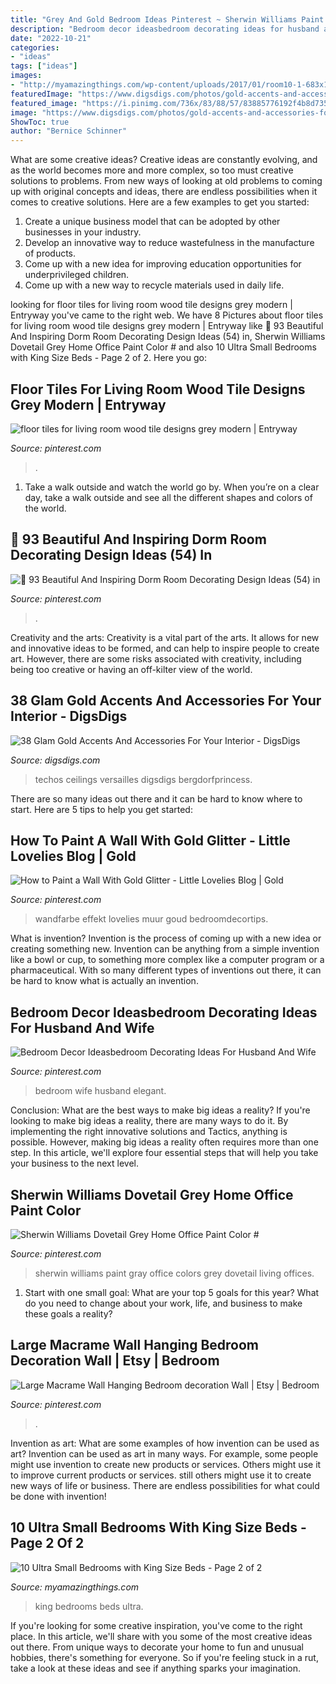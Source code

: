 ```yaml
---
title: "Grey And Gold Bedroom Ideas Pinterest ~ Sherwin Williams Paint Gray Office Colors Grey Dovetail Living Offices"
description: "Bedroom decor ideasbedroom decorating ideas for husband and wife"
date: "2022-10-21"
categories:
- "ideas"
tags: ["ideas"]
images:
- "http://myamazingthings.com/wp-content/uploads/2017/01/room10-1-683x1024.jpg"
featuredImage: "https://www.digsdigs.com/photos/gold-accents-and-accessories-for-your-interior-34.jpg"
featured_image: "https://i.pinimg.com/736x/83/88/57/83885776192f4b8d735475e6093e68ac.jpg"
image: "https://www.digsdigs.com/photos/gold-accents-and-accessories-for-your-interior-34.jpg"
ShowToc: true
author: "Bernice Schinner"
---
```



What are some creative ideas?
Creative ideas are constantly evolving, and as the world becomes more and more complex, so too must creative solutions to problems. From new ways of looking at old problems to coming up with original concepts and ideas, there are endless possibilities when it comes to creative solutions. Here are a few examples to get you started:
1. Create a unique business model that can be adopted by other businesses in your industry.
2. Develop an innovative way to reduce wastefulness in the manufacture of products.
3. Come up with a new idea for improving education opportunities for underprivileged children.
4. Come up with a new way to recycle materials used in daily life.

	

		
looking for floor tiles for living room wood tile designs grey modern | Entryway you've came to the right web. We have 8 Pictures about floor tiles for living room wood tile designs grey modern | Entryway like 🔺 93 Beautiful And Inspiring Dorm Room Decorating Design Ideas (54) in, Sherwin Williams Dovetail Grey Home Office Paint Color # and also 10 Ultra Small Bedrooms with King Size Beds - Page 2 of 2. Here you go:
		
    
## Floor Tiles For Living Room Wood Tile Designs Grey Modern | Entryway

<img loading=lazy src="https://i.pinimg.com/736x/90/71/69/907169b2b3c1acc57c512f3fdaec53e2.jpg" onerror="this.onerror=null;this.src='https://tse2.mm.bing.net/th?id=OIP.6BfJUfcPIFA6KUiZWB3FrgHaKN&amp;pid=15.1';" alt="floor tiles for living room wood tile designs grey modern | Entryway">

_Source: pinterest.com_

>. 

	

1) Take a walk outside and watch the world go by. When you’re on a clear day, take a walk outside and see all the different shapes and colors of the world.

    
## 🔺 93 Beautiful And Inspiring Dorm Room Decorating Design Ideas (54) In

<img loading=lazy src="https://i.pinimg.com/736x/9a/24/6b/9a246bf4b216842cbbd5bfac17119f2a.jpg" onerror="this.onerror=null;this.src='https://tse2.mm.bing.net/th?id=OIP.dvPkM1uHXNHnqp0qxUnmNgHaJ4&amp;pid=15.1';" alt="🔺 93 Beautiful And Inspiring Dorm Room Decorating Design Ideas (54) in">

_Source: pinterest.com_

>. 

	

Creativity and the arts:
Creativity is a vital part of the arts. It allows for new and innovative ideas to be formed, and can help to inspire people to create art. However, there are some risks associated with creativity, including being too creative or having an off-kilter view of the world.

    
## 38 Glam Gold Accents And Accessories For Your Interior - DigsDigs

<img loading=lazy src="https://www.digsdigs.com/photos/gold-accents-and-accessories-for-your-interior-34.jpg" onerror="this.onerror=null;this.src='https://tse3.mm.bing.net/th?id=OIP.ZrVGODqRS7AKkTVdDrhexAAAAA&amp;pid=15.1';" alt="38 Glam Gold Accents And Accessories For Your Interior - DigsDigs">

_Source: digsdigs.com_

>techos ceilings versailles digsdigs bergdorfprincess. 

	

There are so many ideas out there and it can be hard to know where to start. Here are 5 tips to help you get started: 

    
## How To Paint A Wall With Gold Glitter - Little Lovelies Blog | Gold

<img loading=lazy src="https://i.pinimg.com/736x/83/88/57/83885776192f4b8d735475e6093e68ac.jpg" onerror="this.onerror=null;this.src='https://tse1.mm.bing.net/th?id=OIP.Vx9vXJ58xcJVYULIsNog2QHaJ3&amp;pid=15.1';" alt="How to Paint a Wall With Gold Glitter - Little Lovelies Blog | Gold">

_Source: pinterest.com_

>wandfarbe effekt lovelies muur goud bedroomdecortips. 

	

What is invention?
Invention is the process of coming up with a new idea or creating something new. Invention can be anything from a simple invention like a bowl or cup, to something more complex like a computer program or a pharmaceutical. With so many different types of inventions out there, it can be hard to know what is actually an invention.

    
## Bedroom Decor Ideasbedroom Decorating Ideas For Husband And Wife

<img loading=lazy src="https://i.pinimg.com/736x/7a/a9/23/7aa923bb0a7021baceec6e107995b39d.jpg" onerror="this.onerror=null;this.src='https://tse2.mm.bing.net/th?id=OIP.jtl3dq6sUbQu8Lr6q-29BwHaLH&amp;pid=15.1';" alt="Bedroom Decor Ideasbedroom Decorating Ideas For Husband And Wife">

_Source: pinterest.com_

>bedroom wife husband elegant. 

	

Conclusion: What are the best ways to make big ideas a reality?
If you're looking to make big ideas a reality, there are many ways to do it. By implementing the right innovative solutions and Tactics, anything is possible. However, making big ideas a reality often requires more than one step. In this article, we'll explore four essential steps that will help you take your business to the next level.

    
## Sherwin Williams Dovetail Grey Home Office Paint Color #

<img loading=lazy src="https://i.pinimg.com/736x/6a/20/c0/6a20c0fa44a60c6aefe5126322b6a9e6.jpg" onerror="this.onerror=null;this.src='https://tse3.mm.bing.net/th?id=OIP.hb_iW224NdOYMOg63BNe8AHaJ4&amp;pid=15.1';" alt="Sherwin Williams Dovetail Grey Home Office Paint Color #">

_Source: pinterest.com_

>sherwin williams paint gray office colors grey dovetail living offices. 

	

1. Start with one small goal: What are your top 5 goals for this year? What do you need to change about your work, life, and business to make these goals a reality? 

    
## Large Macrame Wall Hanging Bedroom Decoration Wall | Etsy | Bedroom

<img loading=lazy src="https://i.pinimg.com/736x/b6/3d/cf/b63dcf76c9b150631cf9829136db27fa.jpg" onerror="this.onerror=null;this.src='https://tse1.mm.bing.net/th?id=OIP.SyfdYhkXY1Q_Tq_qe87GfwHaLI&amp;pid=15.1';" alt="Large Macrame Wall Hanging Bedroom decoration Wall | Etsy | Bedroom">

_Source: pinterest.com_

>. 

	

Invention as art: What are some examples of how invention can be used as art?
Invention can be used as art in many ways. For example, some people might use invention to create new products or services. Others might use it to improve current products or services. still others might use it to create new ways of life or business. There are endless possibilities for what could be done with invention!

    
## 10 Ultra Small Bedrooms With King Size Beds - Page 2 Of 2

<img loading=lazy src="http://myamazingthings.com/wp-content/uploads/2017/01/room10-1-683x1024.jpg" onerror="this.onerror=null;this.src='https://tse3.mm.bing.net/th?id=OIP.HhBBiv5p6FfwWwn_YyO_5QHaLG&amp;pid=15.1';" alt="10 Ultra Small Bedrooms with King Size Beds - Page 2 of 2">

_Source: myamazingthings.com_

>king bedrooms beds ultra. 

	

If you're looking for some creative inspiration, you've come to the right place. In this article, we'll share with you some of the most creative ideas out there. From unique ways to decorate your home to fun and unusual hobbies, there's something for everyone. So if you're feeling stuck in a rut, take a look at these ideas and see if anything sparks your imagination.

